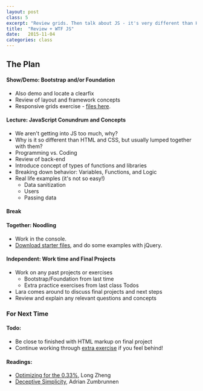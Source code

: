 ```yaml
---
layout: post
class: 5
excerpt: "Review grids. Then talk about JS - it's very different than HTML and CSS. IMHO, needs to be in it's own category. Let's investigate."
title:  "Review + WTF JS"
date:   2015-11-04
categories: class
---
```


## The Plan

#### <span class="post-title-pre">Show/Demo:</span> Bootstrap and/or Foundation

* Also demo and locate a clearfix
* Review of layout and framework concepts
* Responsive grids exercise - [files here](https://github.com/laras126/grid-exercise).

#### <span class="post-title-pre">Lecture:</span> JavaScript Conundrum and Concepts

* We aren't getting into JS too much, why?
* Why is it so different than HTML and CSS, but usually lumped together with them?
* Programming vs. Coding
* Review of back-end
* Introduce concept of types of functions and libraries
* Breaking down behavior: Variables, Functions, and Logic
* Real life examples (it's not so easy!)
	* Data sanitization
	* Users
	* Passing data

#### Break

#### <span class="post-title-pre">Together:</span> Noodling

* Work in the console. 
* [Download starter files](http://stuff.notlaura.com/downloads/jquery_exercise.zip), and do some examples with jQuery.

#### <span class="post-title-pre">Independent:</span> Work time and Final Projects

* Work on any past projects or exercises 
	* Bootstrap/Foundation from last time 
	* Extra practice exercises from last class Todos
* Lara comes around to discuss final projects and next steps
* Review and explain any relevant questions and concepts


<div class="notice post-todos" markdown="1">

### For Next Time

#### Todo:

* Be close to finished with HTML markup on final project
* Continue working through [extra exercise](https://github.com/laras126/extra-practice-html-css) if you feel behind!

#### Readings:

* [Optimizing for the 0.33%](http://www.istartedsomething.com/20140911/optimising-for-the-0-33/), Long Zheng
* [Deceptive Simplicity](http://azumbrunnen.me/blog/deceptive-simplicity/), Adrian Zumbrunnen


</div>